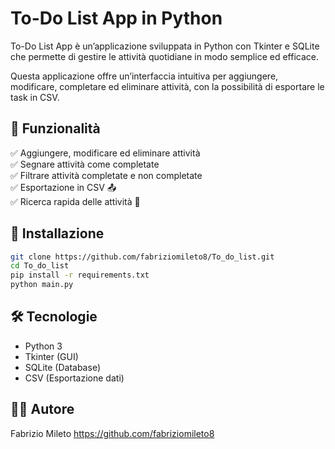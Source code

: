 # To-Do List App in Python
To-Do List App è un’applicazione sviluppata in Python con Tkinter e SQLite che permette di gestire le attività quotidiane in modo semplice ed efficace.

Questa applicazione offre un’interfaccia intuitiva per aggiungere, modificare, completare ed eliminare attività, con la possibilità di esportare le task in CSV.

## 🚀 Funzionalità
✅ Aggiungere, modificare ed eliminare attività  
✅ Segnare attività come completate  
✅ Filtrare attività completate e non completate  
✅ Esportazione in CSV 📤  
✅ Ricerca rapida delle attività 🔎

## 🔧 Installazione
```bash
git clone https://github.com/fabriziomileto8/To_do_list.git
cd To_do_list
pip install -r requirements.txt
python main.py
```

## 🛠️ Tecnologie
- Python 3 
- Tkinter (GUI)
- SQLite (Database)
- CSV (Esportazione dati)

## ✍🏻️ Autore 
Fabrizio Mileto
https://github.com/fabriziomileto8